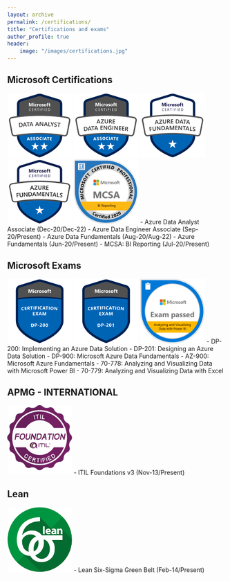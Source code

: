 ```yaml
---
layout: archive
permalink: /certifications/
title: "Certifications and exams"
author_profile: true
header:
    image: "/images/certifications.jpg"
---
```


## Microsoft Certifications
<img src="/images/badges/azure-data-analyst.png" alt="drawing" width="150"/>
<img src="/images/badges/azure-data-engineer.png" alt="drawing" width="150"/>
<img src="/images/badges/data-fundamentals.png" alt="drawing" width="150"/>
<img src="/images/badges/azure-fundamentals.png" alt="drawing" width="150"/>
<img src="/images/badges/mcsa-bi-reporting.png" alt="drawing" width="150"/>
- Azure Data Analyst Associate (Dec-20/Dec-22)
- Azure Data Engineer Associate (Sep-20/Present)
- Azure Data Fundamentals (Aug-20/Aug-22)
- Azure Fundamentals (Jun-20/Present)
- MCSA: BI Reporting (Jul-20/Present)

## Microsoft Exams
<img src="/images/badges/dp-200.png" alt="drawing" width="150"/>
<img src="/images/badges/dp-201.png" alt="drawing" width="150"/>
<img src="/images/badges/70-778.png" alt="drawing" width="150"/>
- DP-200: Implementing an Azure Data Solution
- DP-201: Designing an Azure Data Solution
- DP-900: Microsoft Azure Data Fundamentals
- AZ-900: Microsoft Azure Fundamentals
- 70-778: Analyzing and Visualizing Data with Microsoft Power BI
- 70-779: Analyzing and Visualizing Data with Excel

## APMG - INTERNATIONAL
<img src="/images/badges/itil.png" alt="drawing" width="150"/>
- ITIL Foundations v3 (Nov-13/Present)

## Lean
<img src="/images/badges/6sigma.png" alt="drawing" width="150"/>
- Lean Six-Sigma Green Belt (Feb-14/Present)
